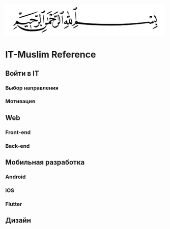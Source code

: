 
<p align="center">
  <img width="560" height="100" src="/basmala.svg">
</p>

# IT-Muslim Reference

## Войти в IT

### Выбор направления

### Мотивация

## Web

### Front-end

### Back-end

## Мобильная разработка

### Android

### iOS

### Flutter

## Дизайн
